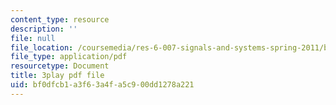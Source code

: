 ```yaml
---
content_type: resource
description: ''
file: null
file_location: /coursemedia/res-6-007-signals-and-systems-spring-2011/bf0dfcb1a3f63a4fa5c900dd1278a221_mmkOAMOw73U.pdf
file_type: application/pdf
resourcetype: Document
title: 3play pdf file
uid: bf0dfcb1-a3f6-3a4f-a5c9-00dd1278a221
---
```

